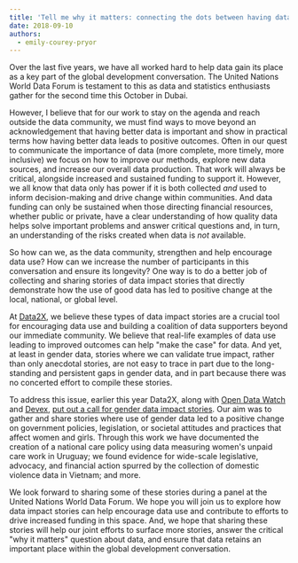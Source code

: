 ```yaml
---
title: 'Tell me why it matters: connecting the dots between having data and seeing impact'
date: 2018-09-10
authors:
  - emily-courey-pryor
---
```


Over the last five years, we have all worked hard to help data gain its place as a key part of the global development conversation. The United Nations World Data Forum is testament to this as data and statistics enthusiasts gather for the second time this October in Dubai.

However, I believe that for our work to stay on the agenda and reach outside the data community, we must find ways to move beyond an acknowledgement that having better data is important and show in practical terms how having better data leads to positive outcomes.
Often in our quest to communicate the importance of data (more complete, more timely, more inclusive) we focus on how to improve our methods, explore new data sources, and increase our overall data production. That work will always be critical, alongside increased and sustained funding to support it. However, we all know that data only has power if it is both collected _and_ used to inform decision-making and drive change within communities. And data funding can only be sustained when those directing financial resources, whether public or private, have a clear understanding of how quality data helps solve important problems and answer critical questions and, in turn, an understanding of the risks created when data is _not_ available.

So how can we, as the data community, strengthen and help encourage data use? How can we increase the number of participants in this conversation and ensure its longevity? One way is to do a better job of collecting and sharing stories of data impact stories that directly demonstrate how the use of good data has led to positive change at the local, national, or global level.

At [Data2X](https://www.data2x.org), we believe these types of data impact stories are a crucial tool for encouraging data use and building a coalition of data supporters beyond our immediate community. We believe that real-life examples of data use leading to improved outcomes can help "make the case" for data. And yet, at least in gender data, stories where we can validate true impact, rather than only anecdotal stories, are not easy to trace in part due to the long-standing and persistent gaps in gender data, and in part because there was no concerted effort to compile these stories.

To address this issue, earlier this year Data2X, along with [Open Data Watch](https://opendatawatch.com/) and [Devex](https://www.devex.com/), [put out a call for gender data impact stories](https://www.devex.com/news/sponsored/opinion-once-upon-a-statistic-why-we-re-calling-for-gender-data-impact-stories-91806). Our aim was to gather and share stories where use of gender data led to a positive change on government policies, legislation, or societal attitudes and practices that affect women and girls. Through this work we have documented the creation of a national care policy using data measuring women's unpaid care work in Uruguay; we found evidence for wide-scale legislative, advocacy, and financial action spurred by the collection of domestic violence data in Vietnam; and more.

We look forward to sharing some of these stories during a panel at the United Nations World Data Forum. We hope you will join us to explore how data impact stories can help encourage data use and contribute to efforts to drive increased funding in this space. And, we hope that sharing these stories will help our joint efforts to surface more stories, answer the critical "why it matters" question about data, and ensure that data retains an important place within the global development conversation.
